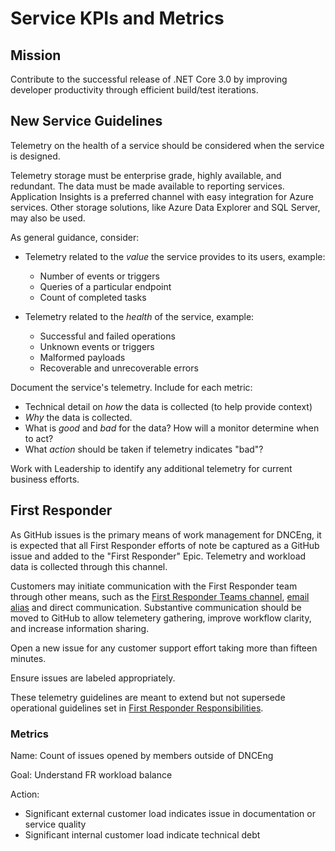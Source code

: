 # Service KPIs and Metrics

## Mission

Contribute to the successful release of .NET Core 3.0 by improving developer productivity through efficient build/test iterations.

## New Service Guidelines

Telemetry on the health of a service should be considered when the service is designed.

Telemetry storage must be enterprise grade, highly available, and redundant. The data must be made available to reporting services. Application Insights is a preferred channel with easy integration for Azure services. Other storage solutions, like Azure Data Explorer and SQL Server, may also be used.

As general guidance, consider:

- Telemetry related to the _value_ the service provides to its users, example:

  - Number of events or triggers
  - Queries of a particular endpoint
  - Count of completed tasks

- Telemetry related to the _health_ of the service, example:

  - Successful and failed operations
  - Unknown events or triggers
  - Malformed payloads
  - Recoverable and unrecoverable errors

Document the service's telemetry. Include for each metric:

- Technical detail on _how_ the data is collected (to help provide context)
- _Why_ the data is collected.
- What is _good_ and _bad_ for the data? How will a monitor determine when to act?
- What _action_ should be taken if telemetry indicates "bad"?

Work with Leadership to identify any additional telemetry for current business efforts.

## First Responder

As GitHub issues is the primary means of work management for DNCEng, it is expected that all First Responder efforts of note be captured as a GitHub issue and added to the "First Responder" Epic. Telemetry and workload data is collected through this channel.

Customers may initiate communication with the First Responder team through other means, such as the [First Responder Teams channel](https://teams.microsoft.com/l/channel/19%3aafba3d1545dd45d7b79f34c1821f6055%40thread.skype/First%2520Responders?groupId=4d73664c-9f2f-450d-82a5-c2f02756606d&tenantId=72f988bf-86f1-41af-91ab-2d7cd011db47), [email alias](mailto:dnceng@microsoft.com) and direct communication. Substantive communication should be moved to GitHub to allow telemetery gathering, improve workflow clarity, and increase information sharing.

Open a new issue for any customer support effort taking more than fifteen minutes.

Ensure issues are labeled appropriately.

These telemetry guidelines are meant to extend but not supersede operational guidelines set in [First Responder Responsibilities](https://github.com/dotnet/core-eng/wiki/%5Bint%5D-First-Responders).

### Metrics

Name: Count of issues opened by members outside of DNCEng

Goal: Understand FR workload balance

Action:
- Significant external customer load indicates issue in documentation or service quality
- Significant internal customer load indicate technical debt

